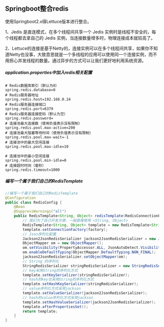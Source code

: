 ## Springboot整合redis

使用Springboot2.x得Lettuce版本进行整合。

1、Jedis 是直连模式，在多个线程间共享一个 Jedis 实例时是线程不安全的，每个线程都去拿自己的 Jedis 实例，当连接数量增多时，物理连接成本就较高了。

2、Lettuce的连接是基于Netty的，连接实例可以在多个线程间共享，如果你不知道Netty也没事，大致意思就是一个多线程的应用可以使用同一个连接实例，而不用担心并发线程的数量。通过异步的方式可以让我们更好地利用系统资源。

##### application.properties中加入redis相关配置

```properties
# Redis数据库索引（默认为0）  
spring.redis.database=0  
# Redis服务器地址  
spring.redis.host=192.168.0.24  
# Redis服务器连接端口  
spring.redis.port=6379  
# Redis服务器连接密码（默认为空）  
spring.redis.password=  
# 连接池最大连接数（使用负值表示没有限制）  
spring.redis.pool.max-active=200  
# 连接池最大阻塞等待时间（使用负值表示没有限制）  
spring.redis.pool.max-wait=-1  
# 连接池中的最大空闲连接  
spring.redis.pool.max-idle=10 

# 连接池中的最小空闲连接  
spring.redis.pool.min-idle=0  
# 连接超时时间（毫秒）  
spring.redis.timeout=1000 
```

##### 编写一个属于我们自己的RedisTemplate

```java
//编写一个属于我们自己的RedisTemplate
@Configuration
public class RedisConfig {
    @Bean
    @SuppressWarnings("all")
    public RedisTemplate<String, Object> redisTemplate(RedisConnectionFactory factory) {
        // 我们为了自己开发方便，一般直接使用 <String, Object>
        RedisTemplate<String, Object> template = new RedisTemplate<String, Object>();
        template.setConnectionFactory(factory);
        // Json序列化配置
        Jackson2JsonRedisSerializer jackson2JsonRedisSerializer = new Jackson2JsonRedisSerializer(Object.class);
        ObjectMapper om = new ObjectMapper();
        om.setVisibility(PropertyAccessor.ALL, JsonAutoDetect.Visibility.ANY);
        om.enableDefaultTyping(ObjectMapper.DefaultTyping.NON_FINAL);
        jackson2JsonRedisSerializer.setObjectMapper(om);
        // String 的序列化
        StringRedisSerializer stringRedisSerializer = new StringRedisSerializer();
        // key采用String的序列化方式
        template.setKeySerializer(stringRedisSerializer);
        // hash的key也采用String的序列化方式
        template.setHashKeySerializer(stringRedisSerializer);
        // value序列化方式采用jackson
        template.setValueSerializer(jackson2JsonRedisSerializer);
        // hash的value序列化方式采用jackson
        template.setHashValueSerializer(jackson2JsonRedisSerializer);
        template.afterPropertiesSet();
        return template;
    }
}
```